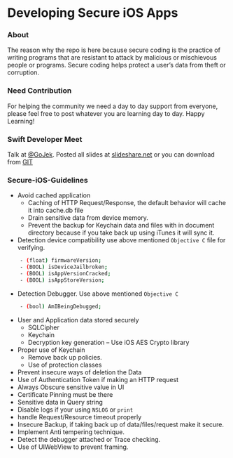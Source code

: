 # Developing Secure iOS Apps 

### About
The reason why the repo is here because secure coding is the practice of writing programs that are resistant to attack by malicious or mischievous people or programs. Secure coding helps protect a user’s data from theft or corruption.
    
### Need Contribution
For helping the community we need a day to day support from everyone, please feel free to post whatever you are learning day to day. Happy Learning!

### Swift Developer Meet
Talk at [@GoJek](https://www.meetup.com/SwiftBengaluru/events/241324289/). Posted all slides at [slideshare.net](https://www.slideshare.net/BuntyMadan/ios-security-secureiosguidelines-apple-ios-swift) or you can download from [GIT](https://github.com/buntylm/Secure-iOS-Guidelines/blob/master/iOS-Security.pptx)

### Secure-iOS-Guidelines

  - Avoid cached application
      - Caching of HTTP Request/Response, the default behavior will cache it into cache.db file
      - Drain sensitive data from device memory.
      - Prevent the backup for Keychain data and files with in document directory because if you take back up using iTunes it will sync it.
  - Detection device compatibility use above mentioned `Objective C` file for verifying.
  ```sh
      - (float) firmwareVersion;
      - (BOOL) isDeviceJailbroken;
      - (BOOL) isAppVersionCracked;
      - (BOOL) isAppStoreVersion;
  ```
  - Detection Debugger. Use above mentioned `Objective C`
  ```sh
      - (bool) AmIBeingDebugged;
  ```
  - User and Application data stored securely
      - SQLCipher
      - Keychain
      - Decryption key generation – Use iOS AES Crypto library 
  - Proper use of Keychain
      - Remove back up policies.
      - Use of protection classes
  - Prevent insecure ways of deletion the Data
  - Use of Authentication Token if making an HTTP request
  - Always Obscure sensitive value in UI
  - Certificate Pinning must be there
  - Sensitive data in Query string 
  - Disable logs if your using `NSLOG` or `print`
  - handle Request/Resource timeout properly
  - Insecure Backup, if taking back up of data/files/request make it secure.
  - Implement Anti tempering technique.
  - Detect the debugger attached or Trace checking.
  - Use of UIWebView to prevent framing.
